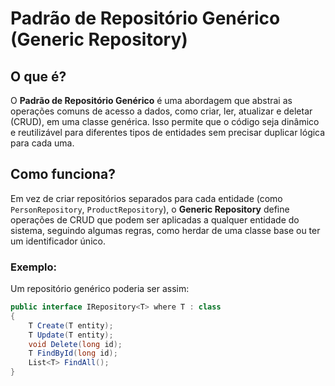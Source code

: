 # Padrão de Repositório Genérico (Generic Repository)

## O que é?

O **Padrão de Repositório Genérico** é uma abordagem que abstrai as operações comuns de acesso a dados, como criar, ler, atualizar e deletar (CRUD), em uma classe genérica. Isso permite que o código seja dinâmico e reutilizável para diferentes tipos de entidades sem precisar duplicar lógica para cada uma.

## Como funciona?

Em vez de criar repositórios separados para cada entidade (como `PersonRepository`, `ProductRepository`), o **Generic Repository** define operações de CRUD que podem ser aplicadas a qualquer entidade do sistema, seguindo algumas regras, como herdar de uma classe base ou ter um identificador único.

### Exemplo:

Um repositório genérico poderia ser assim:

```csharp
public interface IRepository<T> where T : class
{
    T Create(T entity);
    T Update(T entity);
    void Delete(long id);
    T FindById(long id);
    List<T> FindAll();
}
